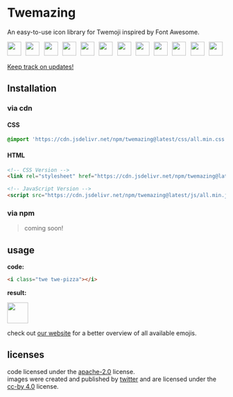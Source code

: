 # Twemazing

An easy-to-use icon library for Twemoji inspired by Font Awesome.

<img src="https://cdn.jsdelivr.net/npm/@twemoji/cdn/1f638.svg" width="32px" height="32px" />⠀<img src="https://cdn.jsdelivr.net/npm/@twemoji/cdn/1f408.svg" width="32px" height="32px" />⠀<img src="https://cdn.jsdelivr.net/npm/@twemoji/cdn/1f44c.svg" width="32px" height="32px" />⠀<img src="https://cdn.jsdelivr.net/npm/@twemoji/cdn/1f4a9.svg" width="32px" height="32px" />⠀<img src="https://cdn.jsdelivr.net/npm/@twemoji/cdn/1f37f.svg" width="32px" height="32px" />⠀<img src="https://cdn.jsdelivr.net/npm/@twemoji/cdn/1f63b.svg" width="32px" height="32px" />⠀<img src="https://cdn.jsdelivr.net/npm/@twemoji/cdn/1f308.svg" width="32px" height="32px" />⠀<img src="https://cdn.jsdelivr.net/npm/@twemoji/cdn/1f496.svg" width="32px" height="32px" />⠀<img src="https://cdn.jsdelivr.net/npm/@twemoji/cdn/1f92a.svg" width="32px" height="32px" />⠀<img src="https://cdn.jsdelivr.net/npm/@twemoji/cdn/1f4aa.svg" width="32px" height="32px" />⠀<img src="https://cdn.jsdelivr.net/npm/@twemoji/cdn/1f47b.svg" width="32px" height="32px" />⠀<img src="https://cdn.jsdelivr.net/npm/@twemoji/cdn/2764-fe0f-200d-1f525.svg" width="32px" height="32px" />

[Keep track on updates!](https://t.me/twemazing)

## Installation

### via cdn

#### CSS
```css
@import 'https://cdn.jsdelivr.net/npm/twemazing@latest/css/all.min.css'
```

#### HTML
```html
<!-- CSS Version -->
<link rel="stylesheet" href="https://cdn.jsdelivr.net/npm/twemazing@latest/css/all.min.css">

<!-- JavaScript Version -->
<script src="https://cdn.jsdelivr.net/npm/twemazing@latest/js/all.min.js"></script>
```

### via npm

> coming soon!

## usage

**code:**

```html
<i class="twe twe-pizza"></i>
```

**result:**

<img src="https://cdn.jsdelivr.net/npm/@twemoji/cdn/1f355.svg" width="48px" height="48px" />

check out [our website](https://twemazing.com) for a better overview of all available emojis.

## licenses

code licensed under the [apache-2.0](https://github.com/twemazing/twemazing/blob/main/license) license. \
images were created and published by [twitter](https://twemoji.twitter.com) and are licensed under the [cc-by 4.0](https://creativecommons.org/licenses/by/4.0) license.
